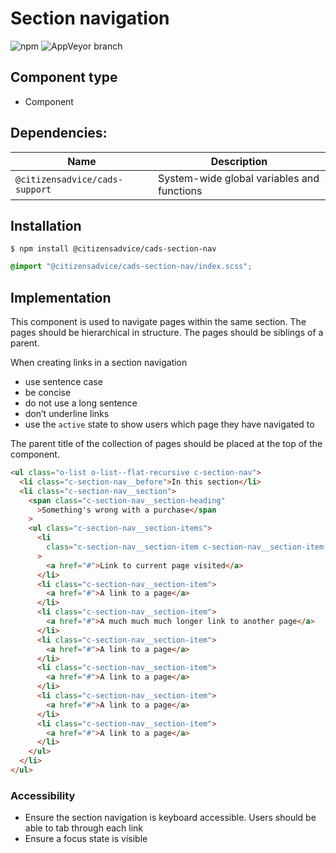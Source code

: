 # Section navigation

![npm](https://img.shields.io/npm/v/:package.svg)
![AppVeyor branch](https://img.shields.io/appveyor/ci/:user/:repo/:branch.svg)

## Component type

- Component

## Dependencies:

| Name                           | Description                                |
| ------------------------------ | ------------------------------------------ |
| `@citizensadvice/cads-support` | System-wide global variables and functions |

## Installation

```
$ npm install @citizensadvice/cads-section-nav
```

```scss
@import "@citizensadvice/cads-section-nav/index.scss";
```

## Implementation

This component is used to navigate pages within the same section. The pages should be hierarchical in structure. The pages should be siblings of a parent.

When creating links in a section navigation

- use sentence case
- be concise
- do not use a long sentence
- don’t underline links
- use the `active` state to show users which page they have navigated to

The parent title of the collection of pages should be placed at the top of the component.

<!-- prettier-ignore-start -->
```html
<ul class="o-list o-list--flat-recursive c-section-nav">
  <li class="c-section-nav__before">In this section</li>
  <li class="c-section-nav__section">
    <span class="c-section-nav__section-heading"
      >Something's wrong with a purchase</span
    >
    <ul class="c-section-nav__section-items">
      <li
        class="c-section-nav__section-item c-section-nav__section-item--active"
      >
        <a href="#">Link to current page visited</a>
      </li>
      <li class="c-section-nav__section-item">
        <a href="#">A link to a page</a>
      </li>
      <li class="c-section-nav__section-item">
        <a href="#">A much much much longer link to another page</a>
      </li>
      <li class="c-section-nav__section-item">
        <a href="#">A link to a page</a>
      </li>
      <li class="c-section-nav__section-item">
        <a href="#">A link to a page</a>
      </li>
      <li class="c-section-nav__section-item">
        <a href="#">A link to a page</a>
      </li>
      <li class="c-section-nav__section-item">
        <a href="#">A link to a page</a>
      </li>
    </ul>
  </li>
</ul>
```
<!-- prettier-ignore-end -->

### Accessibility

- Ensure the section navigation is keyboard accessible. Users should be able to tab through each link
- Ensure a focus state is visible
